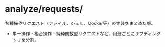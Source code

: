 # analyze/requests/

各種操作リクエスト（ファイル、シェル、Docker等）の実装をまとめた層。
- 単一操作・複合操作・純粋関数型リクエストなど、用途ごとにサブディレクトリを分割。 